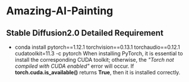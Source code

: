# Amazing-AI-Painting

## Stable Diffusion2.0 Detailed Requirement
* conda install pytorch==1.12.1 torchvision==0.13.1 torchaudio==0.12.1 cudatoolkit=11.3 -c pytorch
When installing PyTorch, it is essential to install the corresponding CUDA toolkit; otherwise, the *"Torch not compiled with CUDA enabled"* error will occur. If **torch.cuda.is_available()** returns **True**, then it is installed correctly.
